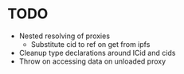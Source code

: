 TODO
====

* Nested resolving of proxies
    - Substitute cid to ref on get from ipfs
* Cleanup type declarations around ICid and cids
* Throw on accessing data on unloaded proxy
